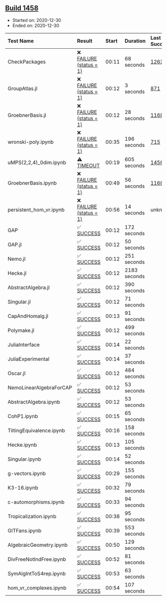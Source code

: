 ## [Build 1458](https://oscarci.mathematik.uni-kl.de/job/oscar-stable/1458/)

* Started on: 2020-12-30
* Ended on: 2020-12-30

| Test Name    | Result | Start | Duration | Last Success | First Failure |
|:-------------|:-------|:------|:---------|:-------------|:--------------|
| CheckPackages | ❌ [FAILURE (status = 1)](https://oscarci.mathematik.uni-kl.de/job/oscar-stable/1458/artifact/logs/build-1458/CheckPackages.log) | 00:11 | 68 seconds | [1263](https://oscarci.mathematik.uni-kl.de/job/oscar-stable/1263/) | [1264](https://oscarci.mathematik.uni-kl.de/job/oscar-stable/1264/) |
| GroupAtlas.jl | ❌ [FAILURE (status = 1)](https://oscarci.mathematik.uni-kl.de/job/oscar-stable/1458/artifact/logs/build-1458/GroupAtlas.jl.log) | 00:12 | 3 seconds | [871](https://oscarci.mathematik.uni-kl.de/job/oscar-stable/871/) | [872](https://oscarci.mathematik.uni-kl.de/job/oscar-stable/872/) |
| GroebnerBasis.jl | ❌ [FAILURE (status = 1)](https://oscarci.mathematik.uni-kl.de/job/oscar-stable/1458/artifact/logs/build-1458/GroebnerBasis.jl.log) | 00:12 | 28 seconds | [1168](https://oscarci.mathematik.uni-kl.de/job/oscar-stable/1168/) | [1169](https://oscarci.mathematik.uni-kl.de/job/oscar-stable/1169/) |
| wronski-poly.ipynb | ❌ [FAILURE (status = 1)](https://oscarci.mathematik.uni-kl.de/job/oscar-stable/1458/artifact/logs/build-1458/wronski-poly.ipynb.log) | 00:35 | 196 seconds | [715](https://oscarci.mathematik.uni-kl.de/job/oscar-stable/715/) | [716](https://oscarci.mathematik.uni-kl.de/job/oscar-stable/716/) |
| uMPS(2,2,4)_0dim.ipynb | ⚠ [TIMEOUT](https://oscarci.mathematik.uni-kl.de/job/oscar-stable/1458/artifact/logs/build-1458/uMPS-2-2-4-_0dim.ipynb.log) | 00:19 | 605 seconds | [1456](https://oscarci.mathematik.uni-kl.de/job/oscar-stable/1456/) | [1457](https://oscarci.mathematik.uni-kl.de/job/oscar-stable/1457/) |
| GroebnerBasis.ipynb | ❌ [FAILURE (status = 1)](https://oscarci.mathematik.uni-kl.de/job/oscar-stable/1458/artifact/logs/build-1458/GroebnerBasis.ipynb.log) | 00:49 | 56 seconds | [1168](https://oscarci.mathematik.uni-kl.de/job/oscar-stable/1168/) | [1169](https://oscarci.mathematik.uni-kl.de/job/oscar-stable/1169/) |
| persistent_hom_vr.ipynb | ❌ [FAILURE (status = 1)](https://oscarci.mathematik.uni-kl.de/job/oscar-stable/1458/artifact/logs/build-1458/persistent_hom_vr.ipynb.log) | 00:56 | 14 seconds | unknown | unknown |
| GAP | ✅ [SUCCESS](https://oscarci.mathematik.uni-kl.de/job/oscar-stable/1458/artifact/logs/build-1458/GAP.log) | 00:12 | 172 seconds |  |  |
| GAP.jl | ✅ [SUCCESS](https://oscarci.mathematik.uni-kl.de/job/oscar-stable/1458/artifact/logs/build-1458/GAP.jl.log) | 00:12 | 50 seconds |  |  |
| Nemo.jl | ✅ [SUCCESS](https://oscarci.mathematik.uni-kl.de/job/oscar-stable/1458/artifact/logs/build-1458/Nemo.jl.log) | 00:12 | 251 seconds |  |  |
| Hecke.jl | ✅ [SUCCESS](https://oscarci.mathematik.uni-kl.de/job/oscar-stable/1458/artifact/logs/build-1458/Hecke.jl.log) | 00:12 | 2183 seconds |  |  |
| AbstractAlgebra.jl | ✅ [SUCCESS](https://oscarci.mathematik.uni-kl.de/job/oscar-stable/1458/artifact/logs/build-1458/AbstractAlgebra.jl.log) | 00:12 | 390 seconds |  |  |
| Singular.jl | ✅ [SUCCESS](https://oscarci.mathematik.uni-kl.de/job/oscar-stable/1458/artifact/logs/build-1458/Singular.jl.log) | 00:12 | 71 seconds |  |  |
| CapAndHomalg.jl | ✅ [SUCCESS](https://oscarci.mathematik.uni-kl.de/job/oscar-stable/1458/artifact/logs/build-1458/CapAndHomalg.jl.log) | 00:13 | 91 seconds |  |  |
| Polymake.jl | ✅ [SUCCESS](https://oscarci.mathematik.uni-kl.de/job/oscar-stable/1458/artifact/logs/build-1458/Polymake.jl.log) | 00:12 | 499 seconds |  |  |
| JuliaInterface | ✅ [SUCCESS](https://oscarci.mathematik.uni-kl.de/job/oscar-stable/1458/artifact/logs/build-1458/JuliaInterface.log) | 00:14 | 22 seconds |  |  |
| JuliaExperimental | ✅ [SUCCESS](https://oscarci.mathematik.uni-kl.de/job/oscar-stable/1458/artifact/logs/build-1458/JuliaExperimental.log) | 00:14 | 37 seconds |  |  |
| Oscar.jl | ✅ [SUCCESS](https://oscarci.mathematik.uni-kl.de/job/oscar-stable/1458/artifact/logs/build-1458/Oscar.jl.log) | 00:12 | 484 seconds |  |  |
| NemoLinearAlgebraForCAP | ✅ [SUCCESS](https://oscarci.mathematik.uni-kl.de/job/oscar-stable/1458/artifact/logs/build-1458/NemoLinearAlgebraForCAP.log) | 00:12 | 53 seconds |  |  |
| AbstractAlgebra.ipynb | ✅ [SUCCESS](https://oscarci.mathematik.uni-kl.de/job/oscar-stable/1458/artifact/logs/build-1458/AbstractAlgebra.ipynb.log) | 00:12 | 53 seconds |  |  |
| CohP1.ipynb | ✅ [SUCCESS](https://oscarci.mathematik.uni-kl.de/job/oscar-stable/1458/artifact/logs/build-1458/CohP1.ipynb.log) | 00:15 | 65 seconds |  |  |
| TiltingEquivalence.ipynb | ✅ [SUCCESS](https://oscarci.mathematik.uni-kl.de/job/oscar-stable/1458/artifact/logs/build-1458/TiltingEquivalence.ipynb.log) | 00:16 | 158 seconds |  |  |
| Hecke.ipynb | ✅ [SUCCESS](https://oscarci.mathematik.uni-kl.de/job/oscar-stable/1458/artifact/logs/build-1458/Hecke.ipynb.log) | 00:13 | 105 seconds |  |  |
| Singular.ipynb | ✅ [SUCCESS](https://oscarci.mathematik.uni-kl.de/job/oscar-stable/1458/artifact/logs/build-1458/Singular.ipynb.log) | 00:14 | 52 seconds |  |  |
| g-vectors.ipynb | ✅ [SUCCESS](https://oscarci.mathematik.uni-kl.de/job/oscar-stable/1458/artifact/logs/build-1458/g-vectors.ipynb.log) | 00:29 | 155 seconds |  |  |
| K3-16.ipynb | ✅ [SUCCESS](https://oscarci.mathematik.uni-kl.de/job/oscar-stable/1458/artifact/logs/build-1458/K3-16.ipynb.log) | 00:32 | 79 seconds |  |  |
| c-automorphisms.ipynb | ✅ [SUCCESS](https://oscarci.mathematik.uni-kl.de/job/oscar-stable/1458/artifact/logs/build-1458/c-automorphisms.ipynb.log) | 00:33 | 94 seconds |  |  |
| Tropicalization.ipynb | ✅ [SUCCESS](https://oscarci.mathematik.uni-kl.de/job/oscar-stable/1458/artifact/logs/build-1458/Tropicalization.ipynb.log) | 00:38 | 95 seconds |  |  |
| GITFans.ipynb | ✅ [SUCCESS](https://oscarci.mathematik.uni-kl.de/job/oscar-stable/1458/artifact/logs/build-1458/GITFans.ipynb.log) | 00:39 | 553 seconds |  |  |
| AlgebraicGeometry.ipynb | ✅ [SUCCESS](https://oscarci.mathematik.uni-kl.de/job/oscar-stable/1458/artifact/logs/build-1458/AlgebraicGeometry.ipynb.log) | 00:50 | 129 seconds |  |  |
| DivFreeNotIndFree.ipynb | ✅ [SUCCESS](https://oscarci.mathematik.uni-kl.de/job/oscar-stable/1458/artifact/logs/build-1458/DivFreeNotIndFree.ipynb.log) | 00:52 | 81 seconds |  |  |
| SymAlgIntToS4rep.ipynb | ✅ [SUCCESS](https://oscarci.mathematik.uni-kl.de/job/oscar-stable/1458/artifact/logs/build-1458/SymAlgIntToS4rep.ipynb.log) | 00:53 | 63 seconds |  |  |
| hom_vr_complexes.ipynb | ✅ [SUCCESS](https://oscarci.mathematik.uni-kl.de/job/oscar-stable/1458/artifact/logs/build-1458/hom_vr_complexes.ipynb.log) | 00:54 | 107 seconds |  |  |
